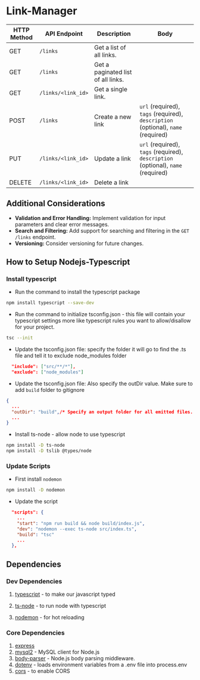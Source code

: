 # Link-Manager

| HTTP Method | API Endpoint       | Description                        | Body                                                                             |
| ----------- | ------------------ | ---------------------------------- | -------------------------------------------------------------------------------- |
| GET         | `/links`           | Get a list of all links.           |                                                                                  |
| GET         | `/links`           | Get a paginated list of all links. |                                                                                  |
| GET         | `/links/<link_id>` | Get a single link.                 |                                                                                  |
| POST        | `/links`           | Create a new link                  | `url` (required), `tags` (required), `description` (optional), `name` (required) |
| PUT         | `/links/<link_id>` | Update a link                      | `url` (required), `tags` (required), `description` (optional), `name` (required) |
| DELETE      | `/links/<link_id>` | Delete a link                      |                                                                                  |

## Additional Considerations

- **Validation and Error Handling:** Implement validation for input parameters and clear error messages.
- **Search and Filtering:** Add support for searching and filtering in the `GET /links` endpoint.
- **Versioning:** Consider versioning for future changes.

## How to Setup Nodejs-Typescript

### Install typescript

- Run the command to install the typescript package

```bash
npm install typescript --save-dev
```

- Run the command to initialize tsconfig.json - this file will contain your typescript settings more like typescript rules you want to allow/disallow for your project.

```bash
tsc --init
```

- Update the tsconfig.json file: specify the folder it will go to find the .ts file and tell it to exclude node_modules folder

```json
  "include": ["src/**/*"],
  "exclude": ["node_modules"]
```

- Update the tsconfig.json file: Also specify the outDir value. Make sure to add `build` folder to gitignore

```json
{
  ...
  "outDir": "build",/* Specify an output folder for all emitted files. */
  ...
}
```

- Install ts-node - allow node to use typescript

```bash
npm install -D ts-node
npm install -D tslib @types/node
```

### Update Scripts

- First install `nodemon`

```bash
npm install -D nodemon
```

- Update the script

```json
  "scripts": {
    ...
    "start": "npm run build && node build/index.js",
    "dev": "nodemon --exec ts-node src/index.ts",
    "build": "tsc"
    ...
  },
```

## Dependencies

### Dev Dependencies

1. [typescript](https://www.typescriptlang.org/download) - to make our javascript typed

2. [ts-node](https://www.npmjs.com/package/ts-node) - to run node with typescript

3. [nodemon](https://www.npmjs.com/package/nodemon) - for hot reloading

### Core Dependencies

1. [express](https://expressjs.com/)
2. [mysql2](https://www.npmjs.com/package/mysql2) - MySQL client for Node.js
3. [body-parser](https://www.npmjs.com/package/body-parser) - Node.js body parsing middleware.
4. [dotenv](https://www.npmjs.com/package/dotenv) - loads environment variables from a .env file into process.env
5. [cors](https://www.npmjs.com/package/cors) - to enable CORS
